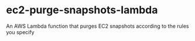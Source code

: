 # ec2-purge-snapshots-lambda
An AWS Lambda function that purges EC2 snapshots according to the rules you specify
